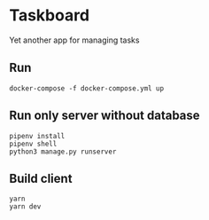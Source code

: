 # Taskboard

Yet another app for managing tasks

## Run

```
docker-compose -f docker-compose.yml up
```

## Run only server without database

```
pipenv install
pipenv shell
python3 manage.py runserver
```

## Build client

```
yarn
yarn dev
```